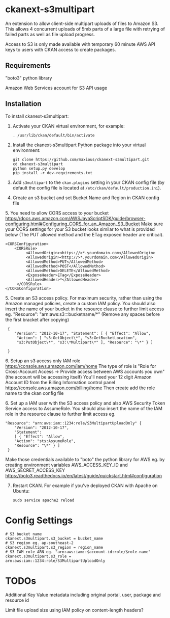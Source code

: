 # ckanext-s3multipart

An extension to allow client-side multipart uploads of files to Amazon
S3. This allows 4 concurrent uploads of 5mb parts of a large file with
retrying of failed parts as well as file upload progress.

Access to S3 is only made available with temporary 60 minute AWS API
keys to users with CKAN access to create packages.

## Requirements

"boto3" python library

Amazon Web Services account for S3 API usage

## Installation

To install ckanext-s3multipart:

1.  Activate your CKAN virtual environment, for example:

        . /usr/lib/ckan/default/bin/activate

2.  Install the ckanext-s3multipart Python package into your virtual
    environment:

        git clone https://github.com/maxious/ckanext-s3multipart.git
        cd ckanext-s3multipart
        python setup.py develop
        pip install -r dev-requirements.txt

3.  Add `s3multipart` to the `ckan.plugins` setting in your CKAN config
    file (by default the config file is located at
    `/etc/ckan/default/production.ini`).
4.  Create an s3 bucket and set Bucket Name and Region in CKAN config
    file

​5. You need to allow CORS access to your bucket
<https://docs.aws.amazon.com/AWSJavaScriptSDK/guide/browser-configuring.html#Configuring_CORS_for_an_Amazon_S3_Bucket>
Make sure your CORS settings for your S3 bucket looks similar to what is
provided below (The PUT allowed method and the ETag exposed header are
critical).

    <CORSConfiguration>
        <CORSRule>
             <AllowedOrigin><https://>*.yourdomain.com</AllowedOrigin>
             <AllowedOrigin><http://>*.yourdomain.com</AllowedOrigin>
             <AllowedMethod>PUT</AllowedMethod>
             <AllowedMethod>POST</AllowedMethod>
             <AllowedMethod>DELETE</AllowedMethod>
             <ExposeHeader>ETag</ExposeHeader>
             <AllowedHeader>*</AllowedHeader>
         </CORSRule>
    </CORSConfiguration>

​5. Create an S3 access policy. For maximum security, rather than using
the Amazon managed policies, create a custom IAM policy. You should also
insert the name of your bucket in the resource clause to further limit
access eg. "Resource": "arn:aws:s3:::bucketname/\*" (Remove any spaces
before the first bracket after copying)

	 {
	    "Version": "2012-10-17", "Statement": [ { "Effect": "Allow",
	     "Action": [ "s3:GetObject\*", "s3:GetBucketLocation",
	     "s3:PutObject\*", "s3:\*Multipart\*" ], "Resource": "\*" } ]
	
	 }

​6. Setup an s3 access only IAM role
<https://console.aws.amazon.com/iam/home> The type of role is "Role for
Cross-Account Access -\> Provide access between AWS accounts you own"
(the account will be accessing itself) You'll need your 12 digit Amazon
Account ID from the Billing Information control panel
<https://console.aws.amazon.com/billing/home> Then create add the role
name to the ckan config file

​6. Set up a IAM user with the S3 access policy and also AWS Security
Token Service access to AssumeRole. You should also insert the name of
the IAM role in the resource clause to further limit access eg.

	"Resource": "arn:aws:iam::1234:role/S3MultipartUploadOnly" { 
		"Version": "2012-10-17", 
		"Statement": 
		[ { "Effect": "Allow", 
		"Action": "sts:AssumeRole", 
		"Resource": "\*" } ]
	 }

Make those credentials available to "boto" the python library for AWS eg. by creating environment variables AWS_ACCESS_KEY_ID and AWS_SECRET_ACCESS_KEY
<https://boto3.readthedocs.io/en/latest/guide/quickstart.html#configuration>

7.  Restart CKAN. For example if you've deployed CKAN with Apache on
    Ubuntu:

        sudo service apache2 reload

Config Settings
===============

    # S3 bucket name 
    ckanext.s3multipart.s3_bucket = bucket_name 
    # S3 region eg. ap-southeast-2 
    ckanext.s3multipart.s3_region = region_name 
    # S3 IAM role ARN eg. "arn:aws:iam::$account-id:role/$role-name" 
    ckanext.s3multipart.s3_role = arn:aws:iam::1234:role/S3MultipartUploadOnly

TODOs
=====
Additional Key Value metadata including original portal, user, package
and resource id

Limit file upload size using IAM policy on content-length headers?

